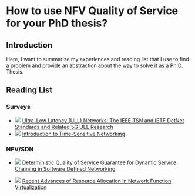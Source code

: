 # How to use NFV Quality of Service for your PhD thesis?

## Introduction
Here, I want to summarize my experiences and reading list that I use to find a problem and provide an abstraction about the way to solve it as a Ph.D. Thesis.

## Reading List
### Surveys
- ![](https://img.shields.io/badge/status-in--progress-yellow?style=flat-square) [Ultra-Low Latency (ULL) Networks: The IEEE TSN and IETF DetNet Standards and Related 5G ULL Research](https://doi.org/10.1109/COMST.2018.2869350)
- ![](https://img.shields.io/badge/status-done-green?style=flat-square) [Introduction to Time-Sensitive Networking](https://doi.org/10.1109/MCOMSTD.2018.1700076)

### NFV/SDN
- ![](https://img.shields.io/badge/status-in--progress-yellow?style=flat-square) [Deterministic Quality of Service Guarantee for Dynamic Service Chaining in Software Defined Networking
](https://doi.org/10.1109/TNSM.2017.2758328)

- ![](https://img.shields.io/badge/status-in--progress-yellow?style=flat-square) [Recent Advances of Resource Allocation in Network Function Virtualization
](https://doi.org/10.1109/TPDS.2020.3017001)
